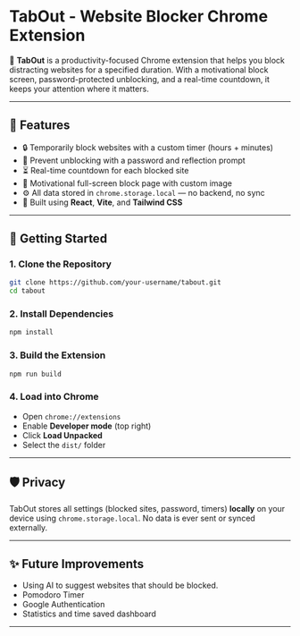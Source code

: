 # TabOut - Website Blocker Chrome Extension

🚫 **TabOut** is a productivity-focused Chrome extension that helps you block distracting websites for a specified duration. With a motivational block screen, password-protected unblocking, and a real-time countdown, it keeps your attention where it matters.


---

## 📌 Features

- 🔒 Temporarily block websites with a custom timer (hours + minutes)
- 🔐 Prevent unblocking with a password and reflection prompt
- ⏳ Real-time countdown for each blocked site
- 🎯 Motivational full-screen block page with custom image
- ⚙️ All data stored in `chrome.storage.local` — no backend, no sync
- 🧠 Built using **React**, **Vite**, and **Tailwind CSS**

---

## 🚀 Getting Started

### 1. Clone the Repository

```bash
git clone https://github.com/your-username/tabout.git
cd tabout
```

### 2. Install Dependencies

```bash
npm install
```

### 3. Build the Extension

```bash
npm run build
```

### 4. Load into Chrome

- Open `chrome://extensions`
- Enable **Developer mode** (top right)
- Click **Load Unpacked**
- Select the `dist/` folder

---

## 🛡️ Privacy

TabOut stores all settings (blocked sites, password, timers) **locally** on your device using `chrome.storage.local`. No data is ever sent or synced externally.

---

## ✨ Future Improvements

- Using AI to suggest websites that should be blocked.
- Pomodoro Timer
- Google Authentication
- Statistics and time saved dashboard

---
